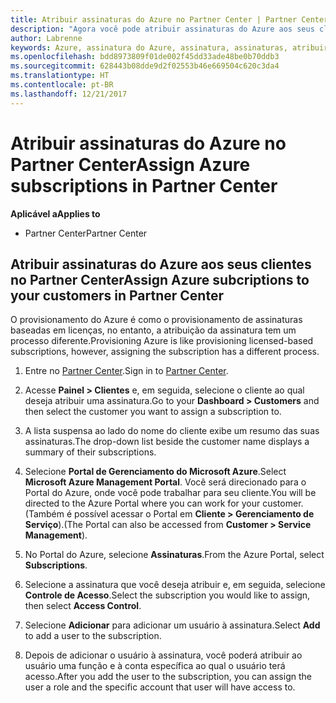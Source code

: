 ```yaml
---
title: Atribuir assinaturas do Azure no Partner Center | Partner Center
description: "Agora você pode atribuir assinaturas do Azure aos seus clientes no Partner Center."
author: Labrenne
keywords: Azure, assinatura do Azure, assinatura, assinaturas, atribuir assinatura
ms.openlocfilehash: bdd8973809f01de002f45dd33ade48be0b70ddb3
ms.sourcegitcommit: 628443b08dde9d2f02553b46e669504c620c3da4
ms.translationtype: HT
ms.contentlocale: pt-BR
ms.lasthandoff: 12/21/2017
---
```

# <a name="assign-azure-subscriptions-in-partner-center"></a><span data-ttu-id="f1302-104">Atribuir assinaturas do Azure no Partner Center</span><span class="sxs-lookup"><span data-stu-id="f1302-104">Assign Azure subscriptions in Partner Center</span></span>

**<span data-ttu-id="f1302-105">Aplicável a</span><span class="sxs-lookup"><span data-stu-id="f1302-105">Applies to</span></span>**

-  <span data-ttu-id="f1302-106">Partner Center</span><span class="sxs-lookup"><span data-stu-id="f1302-106">Partner Center</span></span>
 
## <a name="assign-azure-subcriptions-to-your-customers-in-partner-center"></a><span data-ttu-id="f1302-107">Atribuir assinaturas do Azure aos seus clientes no Partner Center</span><span class="sxs-lookup"><span data-stu-id="f1302-107">Assign Azure subcriptions to your customers in Partner Center</span></span>

<span data-ttu-id="f1302-108">O provisionamento do Azure é como o provisionamento de assinaturas baseadas em licenças, no entanto, a atribuição da assinatura tem um processo diferente.</span><span class="sxs-lookup"><span data-stu-id="f1302-108">Provisioning Azure is like provisioning licensed-based subscriptions, however, assigning the subscription has a different process.</span></span>
 
1. <span data-ttu-id="f1302-109">Entre no [Partner Center](https://na01.safelinks.protection.outlook.com/?url=https%3A%2F%2Fpartnercenter.microsoft.com%2F&data=02%7C01%7Cv-keimag%40microsoft.com%7C6f107d2337fa483b078e08d4efba2d13%7C72f988bf86f141af91ab2d7cd011db47%7C1%7C0%7C636397030307982666&sdata=jViWaoT04hVO10MpiduZoNV95Iv%2B4RX3wpVd028RHSU%3D&reserved=0).</span><span class="sxs-lookup"><span data-stu-id="f1302-109">Sign in to [Partner Center](https://na01.safelinks.protection.outlook.com/?url=https%3A%2F%2Fpartnercenter.microsoft.com%2F&data=02%7C01%7Cv-keimag%40microsoft.com%7C6f107d2337fa483b078e08d4efba2d13%7C72f988bf86f141af91ab2d7cd011db47%7C1%7C0%7C636397030307982666&sdata=jViWaoT04hVO10MpiduZoNV95Iv%2B4RX3wpVd028RHSU%3D&reserved=0).</span></span>

2. <span data-ttu-id="f1302-110">Acesse **Painel > Clientes** e, em seguida, selecione o cliente ao qual deseja atribuir uma assinatura.</span><span class="sxs-lookup"><span data-stu-id="f1302-110">Go to your **Dashboard > Customers** and then select the customer you want to assign a subscription to.</span></span>

3. <span data-ttu-id="f1302-111">A lista suspensa ao lado do nome do cliente exibe um resumo das suas assinaturas.</span><span class="sxs-lookup"><span data-stu-id="f1302-111">The drop-down list beside the customer name displays a summary of their subscriptions.</span></span>

4. <span data-ttu-id="f1302-112">Selecione **Portal de Gerenciamento do Microsoft Azure**.</span><span class="sxs-lookup"><span data-stu-id="f1302-112">Select **Microsoft Azure Management Portal**.</span></span> <span data-ttu-id="f1302-113">Você será direcionado para o Portal do Azure, onde você pode trabalhar para seu cliente.</span><span class="sxs-lookup"><span data-stu-id="f1302-113">You will be directed to the Azure Portal where you can work for your customer.</span></span> <span data-ttu-id="f1302-114">(Também é possível acessar o Portal em **Cliente > Gerenciamento de Serviço**).</span><span class="sxs-lookup"><span data-stu-id="f1302-114">(The Portal can also be accessed from **Customer > Service Management**).</span></span>

5. <span data-ttu-id="f1302-115">No Portal do Azure, selecione **Assinaturas**.</span><span class="sxs-lookup"><span data-stu-id="f1302-115">From the Azure Portal, select **Subscriptions**.</span></span>

6. <span data-ttu-id="f1302-116">Selecione a assinatura que você deseja atribuir e, em seguida, selecione **Controle de Acesso**.</span><span class="sxs-lookup"><span data-stu-id="f1302-116">Select the subscription you would like to assign, then select **Access Control**.</span></span>

7. <span data-ttu-id="f1302-117">Selecione **Adicionar** para adicionar um usuário à assinatura.</span><span class="sxs-lookup"><span data-stu-id="f1302-117">Select **Add** to add a user to the subscription.</span></span> 

8. <span data-ttu-id="f1302-118">Depois de adicionar o usuário à assinatura, você poderá atribuir ao usuário uma função e à conta específica ao qual o usuário terá acesso.</span><span class="sxs-lookup"><span data-stu-id="f1302-118">After you add the user to the subscription, you can assign the user a role and the specific account that user will have access to.</span></span> 


